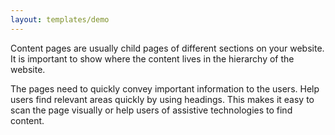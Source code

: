 ```yaml
---
layout: templates/demo
---
```

Content pages are usually child pages of different sections on your website. It is important to show where the content lives in the hierarchy of the website.

The pages need to quickly convey important information to the users. Help users find relevant areas quickly by using headings. This makes it easy to scan the page visually or help users of assistive technologies to find content.
